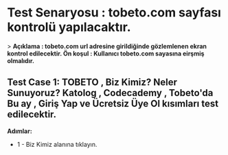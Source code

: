 <h1>Test Senaryosu : tobeto.com sayfası kontrolü yapılacaktır. </h1>>
<b> Açıklama : tobeto.com url adresine girildiğinde gözlemlenen ekran kontrol edilecektir. </b> 
<b> Ön koşul : Kullanıcı tobeto.com sayasına eirşmiş olmalıdır.  </b> 

<h2>Test Case 1: TOBETO , Biz Kimiz? Neler Sunuyoruz? Katolog , Codecademy , Tobeto'da Bu ay , Giriş Yap ve Ücretsiz Üye Ol kısımları test edilecektir.</h2> 
<b>Adımlar:</b> 
<ul>
<li>
1 - Biz Kimiz alanına tıklayın.</li>

</ul>